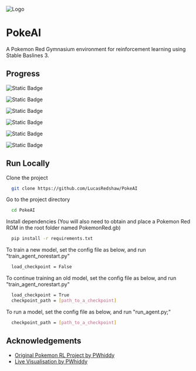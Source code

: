 ![Logo](https://i.imgur.com/Dx3gPsT.png)


# PokeAI

A Pokemon Red Gymnasium environment for reinforcement learning using Stable Baslines 3.


## Progress

![Static Badge](https://img.shields.io/badge/Code%20Runs%20-%20Achieved%20-%20Red?color=green)

![Static Badge](https://img.shields.io/badge/Viridian%20Forrest%20-%20Achieved%20-%20Red?color=green)

![Static Badge](https://img.shields.io/badge/First%20Gym%20-%20Achieved%20-%20Red?color=green)

![Static Badge](https://img.shields.io/badge/Mount%20Moon%20-%20Not%20Achieved%20-%20Red?color=red)

![Static Badge](https://img.shields.io/badge/Rescue%20Bill%20-%20Not%20Achieved%20-%20Red?color=red)

![Static Badge](https://img.shields.io/badge/Second%20Gym%20-%20Not%20Achieved%20-%20Red?color=red)

## Run Locally

Clone the project

```bash
  git clone https://github.com/LucasRedshaw/PokeAI
```

Go to the project directory

```bash
  cd PokeAI
```

Install dependencies (You will also need to obtain and place a Pokemon Red ROM in the root folder named PokemonRed.gb)

```bash
  pip install -r requirements.txt
```

To train a new model, set the config file as below, and run "train_agent_norestart.py"

```bash
  load_checkpoint = False

```
To continue training an old model, set the config file as below, and run "train_agent_norestart.py"

```bash
  load_checkpoint = True
  checkpoint_path = [path_to_a_checkpoint]
```

To run a model, set the config file as below, and run "run_agent.py;"

```bash
  checkpoint_path = [path_to_a_checkpoint]
```


## Acknowledgements

 - [Original Pokemon RL Project by PWhiddy](https://github.com/PWhiddy/PokemonRedExperiments)
 - [Live Visualisation by PWhiddy](https://github.com/pwhiddy/pokerl-map-viz/)



